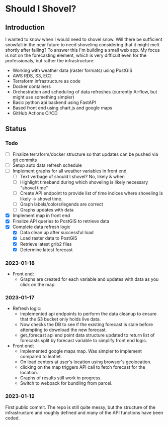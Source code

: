 # Should I Shovel?

## Introduction
I wanted to know when I would need to shovel snow. Will there be sufficient snowfall in the near future to need shoveling considering that it might melt shortly after falling?
To answer this I'm building a small web app. My focus is not on the forecasting element, which is very difficult even for the professionals, but rather the infrastructure:
* Working with weather data (raster formats) using PostGIS
* AWS RDS, S3, EC2
* Terraform infrastructure as code
* Docker containers
* Orchestration and scheduling of data refreshes (currently Airflow, but might use something simpler)
* Basic python api backend using FastAPI
* Based front end using chart.js and google maps
* GitHub Actions CI/CD

## Status

### Todo
- [ ] Finalize terraform/docker structure so that updates can be pushed via git commits
- [ ] Setup auto data refresh schedule
- [ ] Implement graphs for all weather variables in front end
    - [ ] Text verbage of should I shovel? No, likely & when
    - [ ] Highlight timeband during which shoveling is likely necessary "shovel time"
    - [ ] Create API endpoint to provide list of time indices where shoveling is likely -> shovel time.
    - [ ] Graph labels/colors/legends are correct
    - [ ] Graphs updates with data
- [x] Implement map in front end
- [x] Finalize API queries to PostGIS to retrieve data
- [x] Complete data refresh logic
    - [x] Data clean up after successful load
    - [x] Load raster data to PostGIS
    - [x] Retrieve latest grib2 files
    - [x] Determine latest forecast

### 2023-01-18
* Front end:
    * Graphs are created for each variable and updates with data as you click on the map.

### 2023-01-17
* Refresh logic:
    * Implemented api endpoints to perform the data cleanup to ensure that the S3 bucket only holds live data.
    * Now checks the DB to see if the existing forecast is stale before attempting to download the new forecast.
    * get_forecast api end point data structure updated to return list of forecasts split by forecast variable to simplify front end logic.
* Front end:
    * Implemented google maps map. Was simpler to implement compared to leaflet.
    * On load centers at user's location using browser's geolocation.
    * clicking on the map triggers API call to fetch forecast for the location.
    * Graphs of results still work in progress.
    * Switch to webpack for bundling from parcel.
### 2023-01-12
First public commit. The repo is still quite messy, but the structure of the infrastructure and roughly defined and many of the API functions have been coded.

